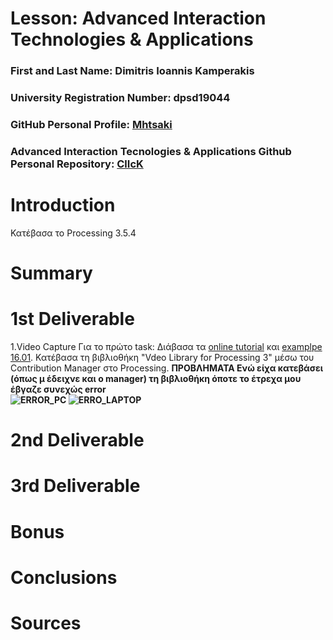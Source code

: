 # Lesson: Advanced Interaction Technologies & Applications

### First and Last Name: Dimitris Ioannis Kamperakis
### University Registration Number: dpsd19044
### GitHub Personal Profile: <a href="https://github.com/dpsd19044">Mhtsaki</a>

### Advanced Interaction Tecnologies & Applications Github Personal Repository: <a href="https://github.com/dpsd19044/Advanced-Interaction-Tecnologies-Applications-Individual-Assignment">ClIcK</a>

# Introduction
Κατέβασα το Processing 3.5.4
# Summary


# 1st Deliverable
1.Video Capture
Για το πρώτο task: 
Διάβασα τα <a href="https://processing.org/tutorials/video#live-video">online tutorial</a> και
<a href="http://learningprocessing.com/examples/chp16/example-16-01-Capture">examplpe 16.01</a>.
Κατέβασα τη βιβλιοθήκη "Vdeo Library for Processing 3" μέσω του Contribution Manager στο Processing.
<strong>ΠΡΟΒΛΗΜΑΤΑ<strong>
Ενώ είχα κατεβάσει (όπως μ έδειχνε και o manager) τη βιβλιοθήκη 
όποτε το έτρεχα μου έβγαζε συνεχώς error <br>
![ERROR_PC](https://user-images.githubusercontent.com/101420117/199962483-14a08308-bf9c-4f43-b730-6cf3ab5acb26.png)
![ERRO_LAPTOP](https://user-images.githubusercontent.com/101420117/199962521-20ea49ad-1091-407d-8b52-dff76ec76ab5.png)



# 2nd Deliverable


# 3rd Deliverable 


# Bonus 


# Conclusions


# Sources
